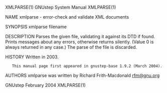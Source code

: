 XMLPARSE(1)                                                    GNUstep System Manual                                                   XMLPARSE(1)

NAME
       xmlparse - error-check and validate XML documents

SYNOPSIS
       xmlparse
        filename

DESCRIPTION
       Parses  the given file, validating it against its DTD if found.  Prints messages about any errors, otherwise returns silently.  (Value 0 is
       always returned in any case.)  The parse of the file is discarded.

HISTORY
       Written in 2003.

       This manual page first appeared in gnustep-base 1.9.2 (March 2004).

AUTHORS
       xmlparse was written by Richard Frith-Macdonald <rfm@gnu.org>

GNUstep                                                            February 2004                                                       XMLPARSE(1)
